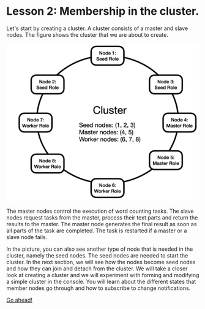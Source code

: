 # Lesson 2:  Membership in the cluster.

Let's start by creating a cluster. A cluster consists of a master and slave nodes. The figure shows the cluster that we are about to create.

![](images/8_2_1.png)

The master nodes control the execution of word counting tasks. The slave nodes request tasks from the master, process their text parts and return the results to the master. The master node generates the final result as soon as all parts of the task are completed. The task is restarted if a master or a slave node fails.

In the picture, you can also see another type of node that is needed in the cluster, namely the seed nodes. The seed nodes are needed to start the cluster. In the next section, we will see how the nodes become seed nodes and how they can join and detach from the cluster. We will take a closer look at creating a cluster and we will experiment with forming and modifying a simple cluster in the console. You will learn about the different states that member nodes go through and how to subscribe to change notifications.

[Go ahead!](../lesson-3)